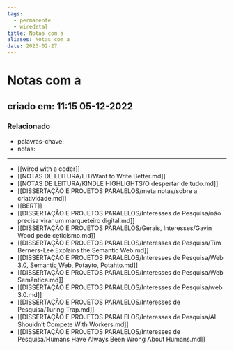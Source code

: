 ```yaml
---
tags:
  - permanente
  - wiredetal
title: Notas com a 
aliases: Notas com a 
date: 2023-02-27
---
```


# Notas com a 

## criado em: 11:15 05-12-2022

### Relacionado

- palavras-chave: 
- notas: 
---
- [[wired with a coder]]
- [[NOTAS DE LEITURA/LIT/Want to Write Better.md]]
- [[NOTAS DE LEITURA/KINDLE HIGHLIGHTS/O despertar de tudo.md]]
- [[DISSERTAÇÃO E PROJETOS PARALELOS/meta notas/sobre a criatividade.md]]
- [[BERT]]
- [[DISSERTAÇÃO E PROJETOS PARALELOS/Interesses de Pesquisa/não precisa virar um marqueteiro digital.md]]
- [[DISSERTAÇÃO E PROJETOS PARALELOS/Gerais, Interesses/Gavin Wood pede ceticismo.md]]
- [[DISSERTAÇÃO E PROJETOS PARALELOS/Interesses de Pesquisa/Tim Berners-Lee Explains the Semantic Web.md]]
- [[DISSERTAÇÃO E PROJETOS PARALELOS/Interesses de Pesquisa/Web 3.0, Semantic Web, Potayto, Potahto.md]]
- [[DISSERTAÇÃO E PROJETOS PARALELOS/Interesses de Pesquisa/Web Semântica.md]]
- [[DISSERTAÇÃO E PROJETOS PARALELOS/Interesses de Pesquisa/web 3.0.md]]
- [[DISSERTAÇÃO E PROJETOS PARALELOS/Interesses de Pesquisa/Turing Trap.md]]
- [[DISSERTAÇÃO E PROJETOS PARALELOS/Interesses de Pesquisa/AI Shouldn’t Compete With Workers.md]]
- [[DISSERTAÇÃO E PROJETOS PARALELOS/Interesses de Pesquisa/Humans Have Always Been Wrong About Humans.md]]
